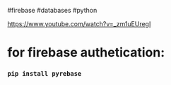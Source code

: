 #firebase #databases  #python 

https://www.youtube.com/watch?v=_zm1uEUregI


# for firebase authetication:
### `pip install pyrebase`







